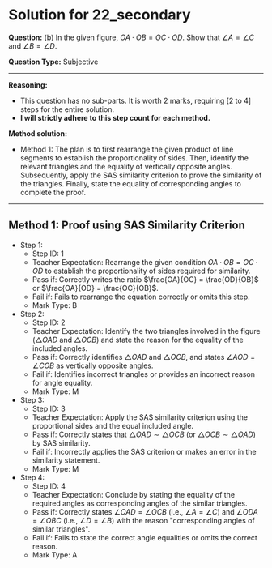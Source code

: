 # Solution for 22_secondary

**Question:** (b) In the given figure, $OA \cdot OB = OC \cdot OD$. Show that $\angle A = \angle C$ and $\angle B = \angle D$.

**Question Type:** Subjective

---

**Reasoning:**
- This question has no sub-parts. It is worth 2 marks, requiring [2 to 4] steps for the entire solution.
- **I will strictly adhere to this step count for each method.**

**Method solution:**
- Method 1: The plan is to first rearrange the given product of line segments to establish the proportionality of sides. Then, identify the relevant triangles and the equality of vertically opposite angles. Subsequently, apply the SAS similarity criterion to prove the similarity of the triangles. Finally, state the equality of corresponding angles to complete the proof.

---
**Method 1: Proof using SAS Similarity Criterion**
---
- Step 1:
  - Step ID: 1
  - Teacher Expectation: Rearrange the given condition $OA \cdot OB = OC \cdot OD$ to establish the proportionality of sides required for similarity.
  - Pass if: Correctly writes the ratio $\frac{OA}{OC} = \frac{OD}{OB}$ or $\frac{OA}{OD} = \frac{OC}{OB}$.
  - Fail if: Fails to rearrange the equation correctly or omits this step.
  - Mark Type: B
- Step 2:
  - Step ID: 2
  - Teacher Expectation: Identify the two triangles involved in the figure ($\triangle OAD$ and $\triangle OCB$) and state the reason for the equality of the included angles.
  - Pass if: Correctly identifies $\triangle OAD$ and $\triangle OCB$, and states $\angle AOD = \angle COB$ as vertically opposite angles.
  - Fail if: Identifies incorrect triangles or provides an incorrect reason for angle equality.
  - Mark Type: M
- Step 3:
  - Step ID: 3
  - Teacher Expectation: Apply the SAS similarity criterion using the proportional sides and the equal included angle.
  - Pass if: Correctly states that $\triangle OAD \sim \triangle OCB$ (or $\triangle OCB \sim \triangle OAD$) by SAS similarity.
  - Fail if: Incorrectly applies the SAS criterion or makes an error in the similarity statement.
  - Mark Type: M
- Step 4:
  - Step ID: 4
  - Teacher Expectation: Conclude by stating the equality of the required angles as corresponding angles of the similar triangles.
  - Pass if: Correctly states $\angle OAD = \angle OCB$ (i.e., $\angle A = \angle C$) and $\angle ODA = \angle OBC$ (i.e., $\angle D = \angle B$) with the reason "corresponding angles of similar triangles".
  - Fail if: Fails to state the correct angle equalities or omits the correct reason.
  - Mark Type: A